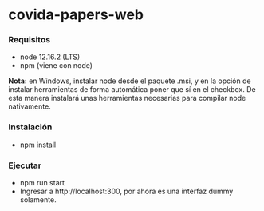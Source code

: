 # covida-papers-web

### Requisitos

- node 12.16.2 (LTS)
- npm (viene con node)

__Nota:__ en Windows, instalar node desde el paquete .msi, y en la opción de instalar herramientas de forma automática poner que sí en el checkbox. De esta manera instalará unas herramientas necesarias para compilar node nativamente. 

### Instalación

- npm install

### Ejecutar

- npm run start  
- Ingresar a http://localhost:300, por ahora es una interfaz dummy solamente.
